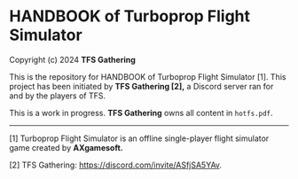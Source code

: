 # HANDBOOK of Turboprop Flight Simulator

Copyright (c) 2024 **TFS Gathering**

This is the repository for HANDBOOK of Turboprop Flight Simulator [1]. This project has been initiated by **TFS Gathering [2],** a Discord server ran for and by the players of TFS.

This is a work in progress. **TFS Gathering** owns all content in `hotfs.pdf`.

---

[1] Turboprop Flight Simulator is an offline single-player flight simulator game created by **AXgamesoft.**

[2] TFS Gathering: https://discord.com/invite/ASfjSA5YAv.
